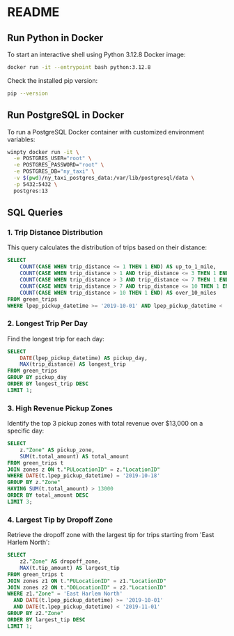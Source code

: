 # README

## Run Python in Docker
To start an interactive shell using Python 3.12.8 Docker image:
```bash
docker run -it --entrypoint bash python:3.12.8
```
Check the installed pip version:
```bash
pip --version
```

## Run PostgreSQL in Docker
To run a PostgreSQL Docker container with customized environment variables:
```bash
winpty docker run -it \
  -e POSTGRES_USER="root" \
  -e POSTGRES_PASSWORD="root" \
  -e POSTGRES_DB="ny_taxi" \
  -v $(pwd)/ny_taxi_postgres_data:/var/lib/postgresql/data \
  -p 5432:5432 \
  postgres:13
```

## SQL Queries

### 1. Trip Distance Distribution
This query calculates the distribution of trips based on their distance:
```sql
SELECT
    COUNT(CASE WHEN trip_distance <= 1 THEN 1 END) AS up_to_1_mile,
    COUNT(CASE WHEN trip_distance > 1 AND trip_distance <= 3 THEN 1 END) AS between_1_and_3_miles,
    COUNT(CASE WHEN trip_distance > 3 AND trip_distance <= 7 THEN 1 END) AS between_3_and_7_miles,
    COUNT(CASE WHEN trip_distance > 7 AND trip_distance <= 10 THEN 1 END) AS between_7_and_10_miles,
    COUNT(CASE WHEN trip_distance > 10 THEN 1 END) AS over_10_miles
FROM green_trips
WHERE lpep_pickup_datetime >= '2019-10-01' AND lpep_pickup_datetime < '2019-11-01';
```

### 2. Longest Trip Per Day
Find the longest trip for each day:
```sql
SELECT
    DATE(lpep_pickup_datetime) AS pickup_day,
    MAX(trip_distance) AS longest_trip
FROM green_trips
GROUP BY pickup_day
ORDER BY longest_trip DESC
LIMIT 1;
```

### 3. High Revenue Pickup Zones
Identify the top 3 pickup zones with total revenue over $13,000 on a specific day:
```sql
SELECT
    z."Zone" AS pickup_zone,
    SUM(t.total_amount) AS total_amount
FROM green_trips t
JOIN zones z ON t."PULocationID" = z."LocationID"
WHERE DATE(t.lpep_pickup_datetime) = '2019-10-18'
GROUP BY z."Zone"
HAVING SUM(t.total_amount) > 13000
ORDER BY total_amount DESC
LIMIT 3;
```

### 4. Largest Tip by Dropoff Zone
Retrieve the dropoff zone with the largest tip for trips starting from 'East Harlem North':
```sql
SELECT
    z2."Zone" AS dropoff_zone,
    MAX(t.tip_amount) AS largest_tip
FROM green_trips t
JOIN zones z1 ON t."PULocationID" = z1."LocationID"
JOIN zones z2 ON t."DOLocationID" = z2."LocationID"
WHERE z1."Zone" = 'East Harlem North'
  AND DATE(t.lpep_pickup_datetime) >= '2019-10-01'
  AND DATE(t.lpep_pickup_datetime) < '2019-11-01'
GROUP BY z2."Zone"
ORDER BY largest_tip DESC
LIMIT 1;


